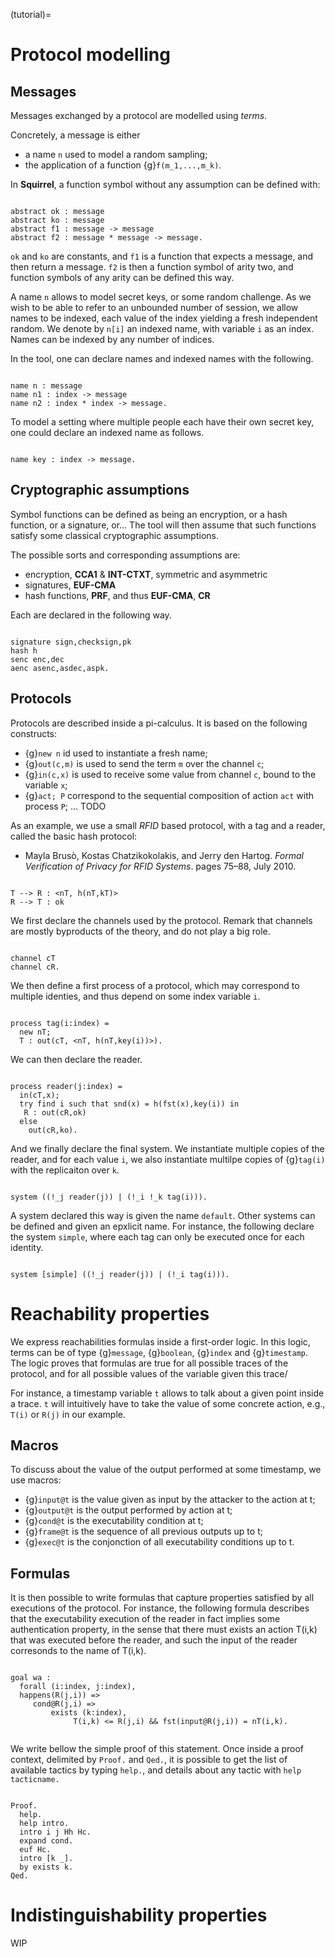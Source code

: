 (tutorial)=
# Protocol modelling

## Messages

Messages exchanged by a protocol are modelled using _terms_.

Concretely, a message is either

 * a name `n` used to model a random sampling;
 * the application of a function {g}`f(m_1,...,m_k)`.


In __Squirrel__, a function symbol without any assumption can be defined with:

```{squirreltop} all

abstract ok : message
abstract ko : message
abstract f1 : message -> message
abstract f2 : message * message -> message.
```

`ok` and `ko` are constants, and `f1` is a function that expects a message, and
then return a message. `f2` is then a function symbol of arity two, and function
symbols of any arity can be defined this way.


A name `n` allows to model secret keys, or some random challenge. As we wish to
be able to refer to an unbounded number of session, we allow names to be
indexed, each value of the index yielding a fresh independent random. We denote
by `n[i]` an indexed name, with variable `i` as an index. Names can be indexed
by any number of indices.

In the tool, one can declare names and indexed names with the following.

```{squirreltop} all

name n : message
name n1 : index -> message
name n2 : index * index -> message.
```

 To model a setting where multiple people each have their own secret key,
one could declare an indexed name as follows.

```{squirreltop} all

name key : index -> message.
```

## Cryptographic assumptions

Symbol functions can be defined as being an encryption, or a hash function, or a
signature, or... The tool will then assume that such functions satisfy some
classical cryptographic assumptions.

The possible sorts and corresponding assumptions are:

 * encryption,  __CCA1__ & __INT-CTXT__, symmetric and asymmetric
 * signatures, __EUF-CMA__
 * hash functions, __PRF__, and thus __EUF-CMA__, __CR__

Each are declared in the following way.

```{squirreltop} all

signature sign,checksign,pk
hash h
senc enc,dec
aenc asenc,asdec,aspk.

```

## Protocols

Protocols are described inside a pi-calculus. It is based on the following constructs:

 *  {g}`new n` id used to instantiate a fresh name;
 * {g}`out(c,m)` is used to send the term `m` over the channel `c`;
 * {g}`in(c,x)` is used to receive some value from channel `c`, bound to the variable `x`;
 * {g}`act; P` correspond to the sequential composition of action `act` with process `P`;
 ... TODO

As an example, we use a small _RFID_ based protocol, with a tag and a reader,
called the basic hash protocol:

* Mayla Brusò, Kostas Chatzikokolakis, and Jerry den Hartog. _Formal
Verification of Privacy for RFID Systems_. pages 75–88, July 2010.

```{squirreltop} all

T --> R : <nT, h(nT,kT)>
R --> T : ok
```

We first declare the channels used by the protocol. Remark that channels are
mostly byproducts of the theory, and do not play a big role.

```{squirreltop} all

channel cT
channel cR.

```

We then define a first process of a protocol, which may correspond to
multiple identies, and thus depend on some index variable `i`.

```{squirreltop} all

process tag(i:index) =
  new nT;
  T : out(cT, <nT, h(nT,key(i))>).

```

We can then declare the reader.

```{squirreltop} all

process reader(j:index) =
  in(cT,x);
  try find i such that snd(x) = h(fst(x),key(i)) in
   R : out(cR,ok)
  else
    out(cR,ko).
```

And we finally declare the final system. We instantiate multiple copies
of the reader, and for each value `i`, we also instantiate multilpe copies of
{g}`tag(i)` with the replicaiton over `k`.

```{squirreltop} all

system ((!_j reader(j)) | (!_i !_k tag(i))).

```

A system declared this way is given the name `default`. Other systems can
be defined and given an epxlicit name. For instance, the following declare the
system `simple`, where each tag can only be executed once for each identity.

```{squirreltop} all

system [simple] ((!_j reader(j)) | (!_i tag(i))).

```

# Reachability properties

We express reachabilities formulas inside a first-order logic. In this logic, terms can be of type {g}`message`, {g}`boolean`, {g}`index` and {g}`timestamp`.
The logic proves that formulas are true for all possible traces of the protocol, and for all possible values of the variable given this trace/

For instance, a timestamp variable `t` allows to talk about a given point inside a trace. `t` will intuitively have to take the value of some concrete action, e.g., `T(i)` or `R(j)` in our example.

## Macros

To discuss about the value of the output performed at some timestamp, we use macros:

 * {g}`input@t` is the value given as input by the attacker to the action at t;
 * {g}`output@t` is the output performed by action at t;
 * {g}`cond@t` is the executability condition at t;
 * {g}`frame@t` is the sequence of all previous outputs up to t;
 * {g}`exec@t` is the conjonction of all executability conditions up to t.

## Formulas

It is then possible to write formulas that capture properties satisfied by all
executions of the protocol. For instance, the following formula describes that
the executability execution of the reader in fact implies some authentication
property, in the sense that there must exists an action T(i,k) that was executed
before the reader, and such the input of the reader corresonds to the name of
T(i,k).

```{squirreltop} all

goal wa :
  forall (i:index, j:index),
  happens(R(j,i)) =>
     cond@R(j,i) =>
         exists (k:index),
              T(i,k) <= R(j,i) && fst(input@R(j,i)) = nT(i,k).
              
```

We write bellow the simple proof of this statement. Once inside a proof context, delimited by `Proof.` and `Qed.`, it is possible to get the list of available tactics by typing `help.`, and details about any tactic with `help tacticname.`

```{squirreltop} all

Proof.
  help.
  help intro.
  intro i j Hh Hc.
  expand cond.
  euf Hc.
  intro [k _].
  by exists k.
Qed.

```
# Indistinguishability properties

WIP


